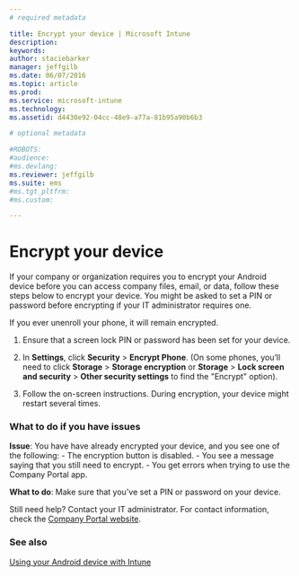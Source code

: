 ```yaml
---
# required metadata

title: Encrypt your device | Microsoft Intune
description:
keywords:
author: staciebarker
manager: jeffgilb
ms.date: 06/07/2016
ms.topic: article
ms.prod:
ms.service: microsoft-intune
ms.technology:
ms.assetid: d4430e92-04cc-48e9-a77a-81b95a90b6b3

# optional metadata

#ROBOTS:
#audience:
#ms.devlang:
ms.reviewer: jeffgilb
ms.suite: ems
#ms.tgt_pltfrm:
#ms.custom:

---
```



# Encrypt your device

If your company or organization requires you to encrypt your Android device before you can access company files, email, or data, follow these steps below to encrypt your device. You might be asked to set a PIN or password before encrypting if your IT administrator requires one.

If you ever unenroll your phone, it will remain encrypted. 

1.  Ensure that a screen lock PIN or password has been set for your device. 

2.  In **Settings**, click **Security** &gt; **Encrypt Phone**.
    (On some phones, you’ll need to click **Storage** &gt; **Storage encryption** or **Storage** &gt; **Lock screen and security** &gt; **Other security settings** to find the "Encrypt" option).

3.  Follow the on-screen instructions. During encryption, your device might restart several times.

### What to do if you have issues
**Issue**: You have have already encrypted your device, and you see one of the following:
	-  The encryption button is disabled.
	-  You see a message saying that you still need to encrypt.
	-  You get errors when trying to use the Company Portal app.

**What to do**: Make sure that you've set a PIN or password on your device.

Still need help? Contact your IT administrator. For contact information, check the [Company Portal website](http://portal.manage.microsoft.com).

### See also
[Using your Android device with Intune](using-your-android-device-with-intune.md)

